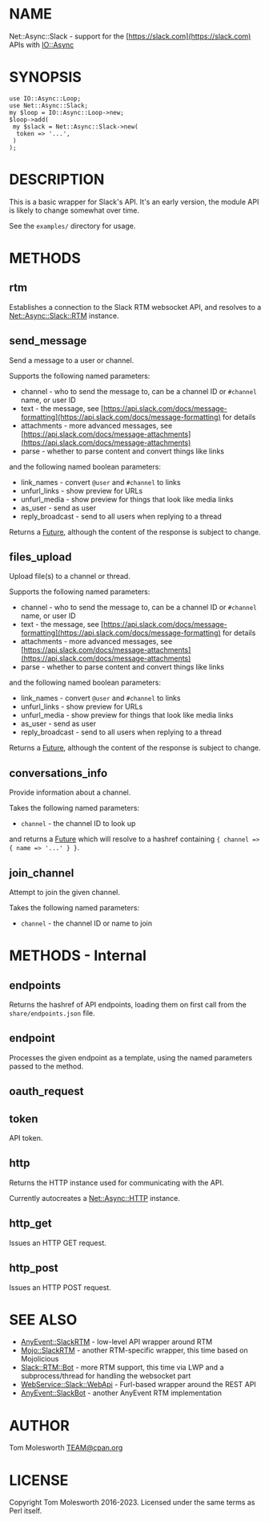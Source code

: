# NAME

Net::Async::Slack - support for the [https://slack.com](https://slack.com) APIs with [IO::Async](https://metacpan.org/pod/IO%3A%3AAsync)

# SYNOPSIS

    use IO::Async::Loop;
    use Net::Async::Slack;
    my $loop = IO::Async::Loop->new;
    $loop->add(
     my $slack = Net::Async::Slack->new(
      token => '...',
     )
    );

# DESCRIPTION

This is a basic wrapper for Slack's API. It's an early version, the module API is likely
to change somewhat over time.

See the `examples/` directory for usage.

# METHODS

## rtm

Establishes a connection to the Slack RTM websocket API, and
resolves to a [Net::Async::Slack::RTM](https://metacpan.org/pod/Net%3A%3AAsync%3A%3ASlack%3A%3ARTM) instance.

## send\_message

Send a message to a user or channel.

Supports the following named parameters:

- channel - who to send the message to, can be a channel ID or `#channel` name, or user ID
- text - the message, see [https://api.slack.com/docs/message-formatting](https://api.slack.com/docs/message-formatting) for details
- attachments - more advanced messages, see [https://api.slack.com/docs/message-attachments](https://api.slack.com/docs/message-attachments)
- parse - whether to parse content and convert things like links

and the following named boolean parameters:

- link\_names - convert `@user` and `#channel` to links
- unfurl\_links - show preview for URLs
- unfurl\_media - show preview for things that look like media links
- as\_user - send as user
- reply\_broadcast - send to all users when replying to a thread

Returns a [Future](https://metacpan.org/pod/Future), although the content of the response is subject to change.

## files\_upload

Upload file(s) to a channel or thread.

Supports the following named parameters:

- channel - who to send the message to, can be a channel ID or `#channel` name, or user ID
- text - the message, see [https://api.slack.com/docs/message-formatting](https://api.slack.com/docs/message-formatting) for details
- attachments - more advanced messages, see [https://api.slack.com/docs/message-attachments](https://api.slack.com/docs/message-attachments)
- parse - whether to parse content and convert things like links

and the following named boolean parameters:

- link\_names - convert `@user` and `#channel` to links
- unfurl\_links - show preview for URLs
- unfurl\_media - show preview for things that look like media links
- as\_user - send as user
- reply\_broadcast - send to all users when replying to a thread

Returns a [Future](https://metacpan.org/pod/Future), although the content of the response is subject to change.

## conversations\_info

Provide information about a channel.

Takes the following named parameters:

- `channel` - the channel ID to look up

and returns a [Future](https://metacpan.org/pod/Future) which will resolve to a hashref containing
`{ channel => { name => '...' } }`.

## join\_channel

Attempt to join the given channel.

Takes the following named parameters:

- `channel` - the channel ID or name to join

# METHODS - Internal

## endpoints

Returns the hashref of API endpoints, loading them on first call from the `share/endpoints.json` file.

## endpoint

Processes the given endpoint as a template, using the named parameters
passed to the method.

## oauth\_request

## token

API token.

## http

Returns the HTTP instance used for communicating with the API.

Currently autocreates a [Net::Async::HTTP](https://metacpan.org/pod/Net%3A%3AAsync%3A%3AHTTP) instance.

## http\_get

Issues an HTTP GET request.

## http\_post

Issues an HTTP POST request.

# SEE ALSO

- [AnyEvent::SlackRTM](https://metacpan.org/pod/AnyEvent%3A%3ASlackRTM) - low-level API wrapper around RTM
- [Mojo::SlackRTM](https://metacpan.org/pod/Mojo%3A%3ASlackRTM) - another RTM-specific wrapper, this time based on Mojolicious
- [Slack::RTM::Bot](https://metacpan.org/pod/Slack%3A%3ARTM%3A%3ABot) - more RTM support, this time via LWP and a subprocess/thread for handling the websocket part
- [WebService::Slack::WebApi](https://metacpan.org/pod/WebService%3A%3ASlack%3A%3AWebApi) - Furl-based wrapper around the REST API
- [AnyEvent::SlackBot](https://metacpan.org/pod/AnyEvent%3A%3ASlackBot) - another AnyEvent RTM implementation

# AUTHOR

Tom Molesworth <TEAM@cpan.org>

# LICENSE

Copyright Tom Molesworth 2016-2023. Licensed under the same terms as Perl itself.
